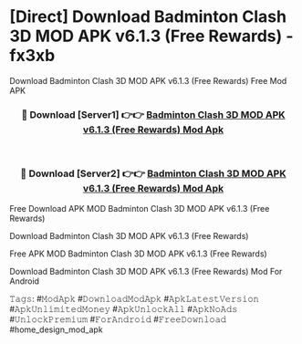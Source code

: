 # [Direct] Download Badminton Clash 3D MOD APK v6.1.3 (Free Rewards) - fx3xb
Download Badminton Clash 3D MOD APK v6.1.3 (Free Rewards) Free Mod APK

<div align="center">
<h3>🔴 Download [Server1] 👉👉 <a href="https://apk-comot.site?title=Badminton_Clash_3D_MOD_APK_v6.1.3_(Free_Rewards)">Badminton Clash 3D MOD APK v6.1.3 (Free Rewards) Mod Apk</a></h3><br>

<h3>🔴 Download [Server2] 👉👉 <a href="https://apk-comot.site?title=Badminton_Clash_3D_MOD_APK_v6.1.3_(Free_Rewards)">Badminton Clash 3D MOD APK v6.1.3 (Free Rewards) Mod Apk</a></h3>
</div>


Free Download APK MOD Badminton Clash 3D MOD APK v6.1.3 (Free Rewards)

Download Badminton Clash 3D MOD APK v6.1.3 (Free Rewards) 

Free APK MOD Badminton Clash 3D MOD APK v6.1.3 (Free Rewards) 

Download Badminton Clash 3D MOD APK v6.1.3 (Free Rewards) Mod For Android

𝚃𝚊𝚐𝚜: #𝙼𝚘𝚍𝙰𝚙𝚔 #𝙳𝚘𝚠𝚗𝚕𝚘𝚊𝚍𝙼𝚘𝚍𝙰𝚙𝚔 #𝙰𝚙𝚔𝙻𝚊𝚝𝚎𝚜𝚝𝚅𝚎𝚛𝚜𝚒𝚘𝚗 #𝙰𝚙𝚔𝚄𝚗𝚕𝚒𝚖𝚒𝚝𝚎𝚍𝙼𝚘𝚗𝚎𝚢 #𝙰𝚙𝚔𝚄𝚗𝚕𝚘𝚌𝚔𝙰𝚕𝚕 #𝙰𝚙𝚔𝙽𝚘𝙰𝚍𝚜 #𝚄𝚗𝚕𝚘𝚌𝚔𝙿𝚛𝚎𝚖𝚒𝚞𝚖 #𝙵𝚘𝚛𝙰𝚗𝚍𝚛𝚘𝚒𝚍 #𝙵𝚛𝚎𝚎𝙳𝚘𝚠𝚗𝚕𝚘𝚊𝚍 #home_design_mod_apk